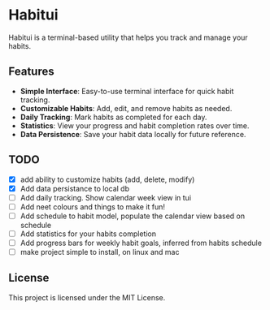 # Habitui

Habitui is a terminal-based utility that helps you track and manage your habits.

## Features

- **Simple Interface**: Easy-to-use terminal interface for quick habit tracking.
- **Customizable Habits**: Add, edit, and remove habits as needed.
- **Daily Tracking**: Mark habits as completed for each day.
- **Statistics**: View your progress and habit completion rates over time.
- **Data Persistence**: Save your habit data locally for future reference.

## TODO

- [x] add ability to customize habits (add, delete, modify)
- [x] Add data persistance to local db
- [ ] Add daily tracking. Show calendar week view in tui
- [ ] Add neet colours and things to make it fun!
- [ ] Add schedule to habit model, populate the calendar view based on schedule
- [ ] Add statistics for your habits completion
- [ ] Add progress bars for weekly habit goals, inferred from habits schedule
- [ ] make project simple to install, on linux and mac

## License

This project is licensed under the MIT License.
